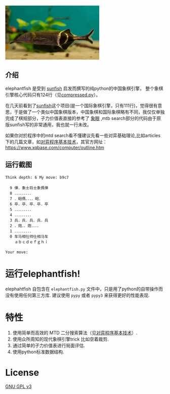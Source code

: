 ![Elephantfish](logo/elephantfish.jpg)

## 介绍 

elephantfish 是受到 [sunfish](https://github.com/thomasahle/sunfish) 启发而撰写的纯python的中国象棋引擎， 整个象棋引擎核心代码只有124行（见[compressed.py](compressed.py)）。

在几天前看到了[sunfish](https://github.com/thomasahle/sunfish)这个项目(是一个国际象棋引擎，只有111行)，觉得很有意思，于是做了一个类似中国象棋版本，中国象棋和国际象棋略有不同，我仅仅单独完成了棋规部分，子力价值表直接的参考了 [象眼](https://www.xqbase.com/league/elephanteye.htm) ,mtb search部分的代码由于原版sunfish写的非常通用，我也就一行未改。

如果你对於程序中的mtd search看不懂建议先看一些对弈基础理论,比如articles下的几篇文章，如[对弈程序基本技术](articles/对弈程序基本技术.pdf)，其官方网址：https://www.xqbase.com/computer/outline.htm

## 运行截图

    Think depth: 6 My move: b9c7

      9 俥．象士将士象傌俥
      8 ．．．．．．．．．
      7 ．砲傌．．．．砲．
      6 卒．卒．卒．卒．卒
      5 ．．．．．．．．．
      4 ．．．．．．．．．
      3 兵．兵．兵．兵．兵
      2 ．炮．．炮．．．．
      1 ．．．．．．．．．
      0 车马相仕帅仕相马车
        ａｂｃｄｅｆｇｈｉ
        
    Your move:

# 运行elephantfish!

elephahtfish 自包含在 `elephantfish.py` 文件中，只是用了python的自带操作而没有使用任何第三方库. 建议使用 `pypy` 或者 `pypy3` 来获得更好的性能表现.

# 特性

1. 使用简单而高效的 MTD 二分搜索算法（见[对弈程序基本技术](articles/对弈程序基本技术.pdf)）.
2. 使用众所周知的现代象棋引擎trick 比如空着裁剪.
3. 通过简单的子力价值表进行局面评估.
4. 使用python标准数据结构.

# License

[GNU GPL v3](https://www.gnu.org/licenses/gpl-3.0.en.html)
